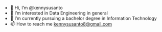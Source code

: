 - 👋 Hi, I’m @kennysusanto
- 👀 I’m interested in Data Engineering in general
- 🌱 I’m currently pursuing a bachelor degree in Information Technology
- 📫 How to reach me kennysusanto8@gmail.com

<!---
kennysusanto/kennysusanto is a ✨ special ✨ repository because its `README.md` (this file) appears on your GitHub profile.
You can click the Preview link to take a look at your changes.
--->
